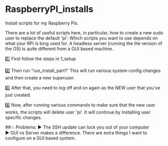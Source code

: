# RaspberryPI_installs
Install scripts for my Raspberry Pis.

There are a lot of useful scripts here, in particular, how to create a new sudo user to replace the default 'pi'.  Which scripts you want to use depends on what your RPi is bing used for. A headless server (running the lite version of the OS) is quite different from a GUI based machine.

1️⃣ First follow the steps in 1_setup

2️⃣ Then run "run_install_part1"  This will run various system config changes and then create a new superuser.

3️⃣ After that, you need to log  off and on again as the NEW user that you've just created. 

4️⃣ Now, after running various commands to make sure that the new user works, the scripts will delete user 'pi'. It will continue by installing user specific changes.

##💥 Problems: 
▶️ The SSH update can lock you out of your computer    
▶️ GUI vs Server makes a difference. There are extra things I want to configure on a GUI based system. 

